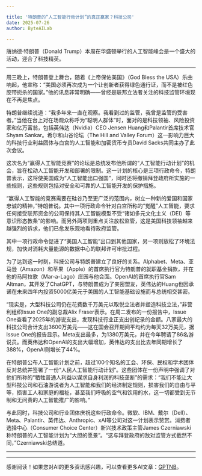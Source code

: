```yaml
---

title: '特朗普的“人工智能行动计划”的真正赢家？科技公司'
date: 2025-07-26
author: ByteAILab

---
```


唐纳德·特朗普（Donald Trump）本周在华盛顿举行的人工智能峰会是一个盛大的活动，迎合了科技精英。

---
周三晚上，特朗普登上舞台，随着《上帝保佑美国》（God Bless the USA）乐曲响起，他宣称：“美国必须再次成为一个让创新者获得绿色通行证，而不是被红色胶带扼杀的国家。”他的讯息非常明确——曾经是联邦立法者关注的科技监管环境现在不再是焦点。

特朗普继续说道：“我多年来一直在观察。我看到过的监管，我曾是监管的受害者。”当他在台上对在场观众称呼为“聪明人群体”时，面对的是科技领袖、风险投资家和亿万富翁，包括英伟达（Nvidia）CEO Jensen Huang和Palantir首席技术官Shyam Sankar。希尔和山谷论坛（The Hill and Valley Forum）这一影响力巨大的科技行业利益团体与白宫的人工智能和加密货币专员David Sacks共同主办了此次会议。

这次名为“赢得人工智能竞赛”的论坛是总统发布他所谓的“人工智能行动计划”的机会，旨在松动人工智能开发和部署的限制。这一计划的核心是三项行政命令，特朗普表示，这将使美国成为“人工智能出口强国”，同时还将撤销拜登政府所实施的一些规则，这些规则包括对安全和可靠的人工智能开发的保护措施。

“赢得人工智能的竞赛需要在硅谷乃至更广泛的范围内，树立一种新的爱国和国家忠诚的精神，”特朗普说。其中一项行政命令针对白宫所称的“觉醒”人工智能，要求任何接受联邦资金的公司保持其人工智能模型不受“诸如多元文化主义（DEI）等意识形态教条”的影响。而另外两项则重点关注放松监管，这是美国科技领袖越来越强烈的诉求，他们已愈发乐观地看待政府监管。

其中一项行政命令促进了“美国人工智能”出口到其他国家，另一项则放松了环境法规，加快对消耗大量能源的数据中心的联邦许可审批过程。

为了达到这一时刻，科技公司与特朗普建立了良好的关系。Alphabet、Meta、亚马逊（Amazon）和苹果（Apple）的首席执行官为特朗普的就职基金捐款，并在他的马阿拉歌（Mar-a-Lago）庄园与他会面。OpenAI的首席执行官Sam Altman，其开发了ChatGPT，与特朗普成为了亲密盟友，英伟达的Huang也因承诺在未来四年内投资5000亿美元于美国的人工智能基础设施而与总统相交甚密。

“现实是，大型科技公司仍在花费数千万美元以取悦立法者并塑造科技立法，”非营利组织Issue One的副总裁Alix Fraser表示。在周二发布的一份报告中，Issue One查看了2025年的游说支出，发现科技行业正支出创纪录的金额。八家最大的科技公司合计支出3600万美元——这在国会召开期间平均约为每天32万美元，据Issue One的报告显示。Meta支出最多，为1380万美元，并在今年聘请了86名游说员。而英伟达和OpenAI的支出大幅增加，英伟达的支出比去年同期增长了388%，OpenAI则增长了44%。

在特朗普公布人工智能计划之前，超过100个知名的工会、环保、民权和学术团体反对总统并签署了一份“人民人工智能行动计划”。这些团体在一份声明中强调了对他们所称的“牺牲普通人利益以谋求自身利润的科技垄断”的需求：“我们不能让大型科技公司和石油游说者为人工智能和我们的经济制定规则，损害我们的自由与平等，损害工人和家庭的福祉，甚至我们呼吸的空气和饮用的水，这一切都受到无节制和无问责的人工智能推广的影响。”

与此同时，科技公司和行业团体庆祝这些行政命令。微软、IBM、戴尔（Dell）、Meta、Palantir、英伟达、Anthropic、xAI等公司对这一计划表示赞赏。消费者选择中心（Consumer Choice Center）新兴技术政策主管James Czerniawski称特朗普的人工智能计划为“大胆的愿景”。“这与拜登政府的敌对监管方式截然不同，”Czerniawski总结道。

---
---
感谢阅读！如果您对AI的更多资讯感兴趣，可以查看更多AI文章：[GPTNB](https://gptnb.com)。